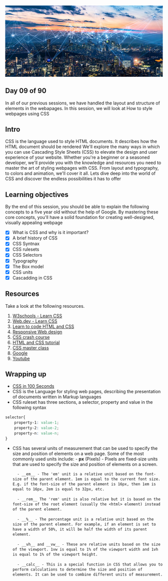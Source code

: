 ![Internet](../assets/avatar.jpg)

## Day 09 of 90
In all of our previous sessions, we have handled the layout and structure of elements in the webapages.
In this session, we will look at How to style webpages using CSS

## Intro
CSS is the language used to style HTML documents. It describes how the HTML document should be rendered
We'll explore the many ways in which you can use Cascading Style Sheets (CSS) to elevate the design and user experience of your website. Whether you're a beginner or a seasoned developer, we'll provide you with the knowledge and resources you need to master the art of styling webpages with CSS. From layout and typography, to colors and animation, we'll cover it all. Lets dive deep into the world of CSS and discover the endless possibilities it has to offer

## Learning objectives
By the end of this session, you should be able to explain the following concepts to a five year old without the help of Google. By mastering these core concepts, you'll have a solid foundation for creating well-designed, visually appealing webpage

* [X] What is CSS and why is it important?
* [X] A brief history of CSS
* [X] CSS Syntnax
* [X] CSS rulesets
* [X] CSS Selectors
* [X] Typography
* [X] The Box model
* [X] CSS units
* [X] Cascadding in CSS

## Resources
Take a look at the following resources.
1. [W3schools - Learn CSS](https://www.w3schools.com/css/)
2. [Web.dev - Learn CSS](https://web.dev/learn/css/)
3. [Learn to code HTML and CSS](https://learn.shayhowe.com/html-css/building-your-first-web-page/)
4. [Responsive Web design](https://www.freecodecamp.org/learn/responsive-web-design/)
5. [CSS crash course](https://www.youtube.com/watch?v=yfoY53QXEnI)
6. [HTML and CSS tutorial](https://www.youtube.com/watch?v=D-h8L5hgW-w)
7. [CSS master class](https://www.youtube.com/watch?v=FqmB-Zj2-PA)
8. [Google](https://www.google.com/search?q=Learn+CSS)
9. [Youtube](https://www.youtube.com/results?search_query=learn+CSS)

## Wrapping up
- [CSS in 100 Seconds](https://www.youtube.com/watch?v=OEV8gMkCHXQ)
- CSS is the Language for styling web pages, describing the presentation of documents written in Markup languages
- CSS ruleset  has three sections, a selector, property and value in the following syntax
```css
selector{
    property-1: value-1;
    property-2: value-2;
    property-n: value-n;
}
```
- CSS has several units of  measurement that can be used to specify the size and position of elements on a web page. Some of the most commonly used units include:
        - __px__ (Pixels) - Pixels are fixed-size units that are used to specify the size and position of elements on a screen.

        - __em__ - The 'em' unit is a relative unit based on the font-size of the parent element. 1em is equal to the current font size. E.g. if the font-size of the parent element is 16px, then 1em is equal to 16px, 2em is equal to 32px, etc.

        - __rem__ The 'rem' unit is also relative but it is based on the font-size of the root element (usually the <html> element) instead of the parent element.

        - __%__ - The percentage unit is a relative unit based on the size of the parent element. For example, if an element is set to have a width of 50%, it will be half the width of its parent element.

        - __vh__ and __vw__ - These are relative units based on the size of the viewport. 1vw is equal to 1% of the viewport width and 1vh is equal to 1% of the viewport height.

        - __calc__ - This is a special function in CSS that allows you to perform calculations to determine the size and position of elements. It can be used to combine different units of measurement.